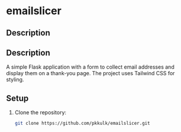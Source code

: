 # emailslicer

## Description
## Description
A simple Flask application with a form to collect email addresses and display them on a thank-you page. The project uses Tailwind CSS for styling.


## Setup
1. Clone the repository:
   ```bash
   git clone https://github.com/pkkulk/emailslicer.git
